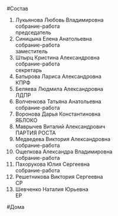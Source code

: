 #Состав  
1. Лукьянова Любовь Владимировна  
    собрание-работа  
    председатель  
2. Синицына Елена Анатольевна  
    собрание-работа  
    заместитель  
3. Штырц Кристина Александровна  
    собрание-работа  
    секретарь  
4. Батырова Лариса Александровна  
    КПРФ  
5. Беляева Людмила Александровна  
    ЛДПР  
6. Волченкова Татьяна Анатольевна  
    собрание-работа  
7. Воронова Дарья Константиновна  
    ЯБЛОКО  
8. Маврычев Виталий Александрович  
    ПАРТИЯ РОСТА  
9. Медведева Виктория Александровна  
    собрание-работа  
10. Ощепкова Александра Владимировна  
    собрание-работа  
11. Пахорукова Юлия Сергеевна  
    собрание-работа  
12. Решетникова Виктория Сергеевна  
    СР  
13. Шевченко Наталия Юрьевна  
    ЕР  
  
#Дома  
